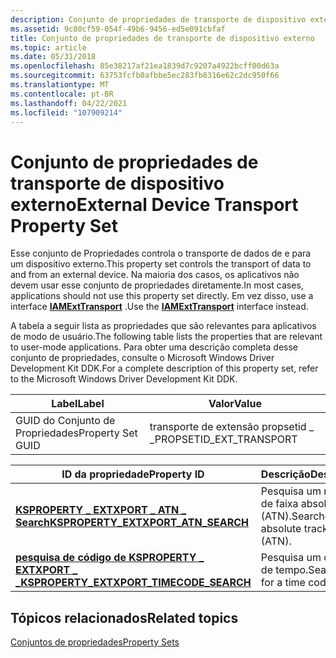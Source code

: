 ```yaml
---
description: Conjunto de propriedades de transporte de dispositivo externo
ms.assetid: 9c80cf59-054f-49b6-9456-ed5e091cbfaf
title: Conjunto de propriedades de transporte de dispositivo externo
ms.topic: article
ms.date: 05/31/2018
ms.openlocfilehash: 85e38217af21ea1839d7c9207a4922bcff00d63a
ms.sourcegitcommit: 63753fcfb0afbbe5ec283fb8316e62c2dc950f66
ms.translationtype: MT
ms.contentlocale: pt-BR
ms.lasthandoff: 04/22/2021
ms.locfileid: "107909214"
---
```

# <a name="external-device-transport-property-set"></a><span data-ttu-id="a2b3f-103">Conjunto de propriedades de transporte de dispositivo externo</span><span class="sxs-lookup"><span data-stu-id="a2b3f-103">External Device Transport Property Set</span></span>

<span data-ttu-id="a2b3f-104">Esse conjunto de Propriedades controla o transporte de dados de e para um dispositivo externo.</span><span class="sxs-lookup"><span data-stu-id="a2b3f-104">This property set controls the transport of data to and from an external device.</span></span> <span data-ttu-id="a2b3f-105">Na maioria dos casos, os aplicativos não devem usar esse conjunto de propriedades diretamente.</span><span class="sxs-lookup"><span data-stu-id="a2b3f-105">In most cases, applications should not use this property set directly.</span></span> <span data-ttu-id="a2b3f-106">Em vez disso, use a interface [**IAMExtTransport**](/windows/desktop/api/Strmif/nn-strmif-iamexttransport) .</span><span class="sxs-lookup"><span data-stu-id="a2b3f-106">Use the [**IAMExtTransport**](/windows/desktop/api/Strmif/nn-strmif-iamexttransport) interface instead.</span></span>

<span data-ttu-id="a2b3f-107">A tabela a seguir lista as propriedades que são relevantes para aplicativos de modo de usuário.</span><span class="sxs-lookup"><span data-stu-id="a2b3f-107">The following table lists the properties that are relevant to user-mode applications.</span></span> <span data-ttu-id="a2b3f-108">Para obter uma descrição completa desse conjunto de propriedades, consulte o Microsoft Windows Driver Development Kit DDK.</span><span class="sxs-lookup"><span data-stu-id="a2b3f-108">For a complete description of this property set, refer to the Microsoft Windows Driver Development Kit DDK.</span></span>



| <span data-ttu-id="a2b3f-109">Label</span><span class="sxs-lookup"><span data-stu-id="a2b3f-109">Label</span></span> | <span data-ttu-id="a2b3f-110">Valor</span><span class="sxs-lookup"><span data-stu-id="a2b3f-110">Value</span></span> |
|-------------------|---------------------------|
| <span data-ttu-id="a2b3f-111">GUID do Conjunto de Propriedades</span><span class="sxs-lookup"><span data-stu-id="a2b3f-111">Property Set GUID</span></span> | <span data-ttu-id="a2b3f-112">transporte de extensão propsetid \_ \_</span><span class="sxs-lookup"><span data-stu-id="a2b3f-112">PROPSETID\_EXT\_TRANSPORT</span></span> |



 



| <span data-ttu-id="a2b3f-113">ID da propriedade</span><span class="sxs-lookup"><span data-stu-id="a2b3f-113">Property ID</span></span>                                                                           | <span data-ttu-id="a2b3f-114">Descrição</span><span class="sxs-lookup"><span data-stu-id="a2b3f-114">Description</span></span>                                  |
|---------------------------------------------------------------------------------------|----------------------------------------------|
| [<span data-ttu-id="a2b3f-115">**KSPROPERTY \_ EXTXPORT \_ ATN \_ Search**</span><span class="sxs-lookup"><span data-stu-id="a2b3f-115">**KSPROPERTY\_EXTXPORT\_ATN\_SEARCH**</span></span>](ksproperty-extxport-atn-search.md)           | <span data-ttu-id="a2b3f-116">Pesquisa um número de faixa absoluto (ATN).</span><span class="sxs-lookup"><span data-stu-id="a2b3f-116">Searches for an absolute track number (ATN).</span></span> |
| [<span data-ttu-id="a2b3f-117">**pesquisa de código de KSPROPERTY \_ EXTXPORT \_ \_**</span><span class="sxs-lookup"><span data-stu-id="a2b3f-117">**KSPROPERTY\_EXTXPORT\_TIMECODE\_SEARCH**</span></span>](ksproperty-extxport-timecode-search.md) | <span data-ttu-id="a2b3f-118">Pesquisa um código de tempo.</span><span class="sxs-lookup"><span data-stu-id="a2b3f-118">Searches for a time code.</span></span>                    |



 

## <a name="related-topics"></a><span data-ttu-id="a2b3f-119">Tópicos relacionados</span><span class="sxs-lookup"><span data-stu-id="a2b3f-119">Related topics</span></span>

<dl> <dt>

[<span data-ttu-id="a2b3f-120">Conjuntos de propriedades</span><span class="sxs-lookup"><span data-stu-id="a2b3f-120">Property Sets</span></span>](property-sets.md)
</dt> </dl>

 

 



